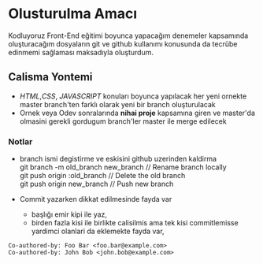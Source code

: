 # Olusturulma Amacı
Kodluyoruz Front-End eğitimi boyunca yapacağım denemeler kapsamında oluşturacağım dosyaların git ve github kullanımı konusunda da tecrübe edinmemi sağlaması maksadıyla oluşturdum.

## Calisma Yontemi
- *HTML*,*CSS*, *JAVASCRIPT* konuları boyunca yapılacak her yeni ornekte master branch'ten farklı olarak yeni bir branch oluşturulacak
- Ornek veya Odev sonralarında **nihai proje** kapsamına giren ve master'da olmasini gerekli gordugum branch'ler master ile merge edilecek

### Notlar
- branch ismi degistirme ve eskisini github uzerinden kaldirma  
git branch -m old_branch new_branch         // Rename branch locally    
git push origin :old_branch                 // Delete the old branch  
git push origin new_branch                  // Push new branch

- Commit yazarken dikkat edilmesinde fayda var  

  - başlığı emir kipi ile yaz,
  - birden fazla kisi ile birlikte calisilmis ama tek kisi commitlemisse yardimci olanlari da eklemekte fayda var,  
```
Co-authored-by: Foo Bar <foo.bar@example.com>
Co-authored-by: John Bob <john.bob@example.com>
```